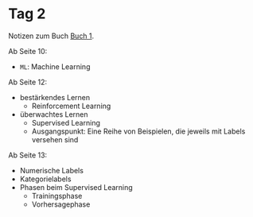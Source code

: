 # Tag 2

Notizen zum Buch [Buch 1](../Buch1.md).

Ab Seite 10:
* `ML`: Machine Learning

Ab Seite 12:
* bestärkendes Lernen
  - Reinforcement Learning
* überwachtes Lernen
  - Supervised Learning
  - Ausgangspunkt: Eine Reihe von Beispielen, die jeweils mit Labels versehen sind

Ab Seite 13:
* Numerische Labels
* Kategorielabels
* Phasen beim Supervised Learning
  - Trainingsphase
  - Vorhersagephase
